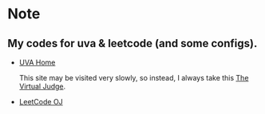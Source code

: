 # Note
## My codes for uva & leetcode (and some configs).

* [UVA Home](https://uva.onlinejudge.org/)

  This site may be visited very slowly, so instead, I always take this
[The Virtual Judge](http://acm.hust.edu.cn/vjudge/problem/toListProblem.action#OJId=UVA&probNum=&title=&source=).

* [LeetCode OJ](https://leetcode.com/problemset/algorithms/ "LeetCode OJ")
